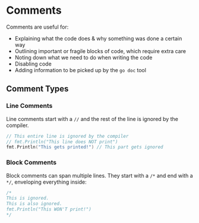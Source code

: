 # Comments

Comments are useful for:

- Explaining what the code does & why something was done a certain way
- Outlining important or fragile blocks of code, which require extra care
- Noting down what we need to do when writing the code
- Disabling code
- Adding information to be picked up by the `go doc` tool

## Comment Types

### Line Comments

Line comments start with a `//` and the rest of the line is ignored by the compiler.

```go
// This entire line is ignored by the compiler
// fmt.Println("This line does NOT print")
fmt.Println("This gets printed!") // This part gets ignored
```

### Block Comments

Block comments can span multiple lines. They start with a `/*` and end with a `*/`, enveloping everything inside:

```go
/*
This is ignored.
This is also ignored.
fmt.Println("This WON'T print!")
*/
```
